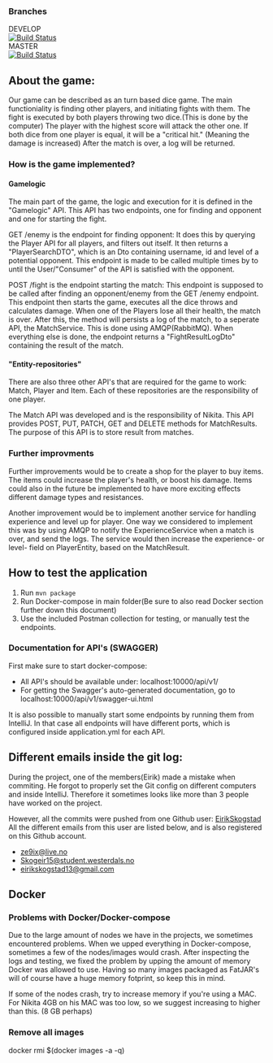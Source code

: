 ### Branches
DEVELOP  
[![Build Status](https://travis-ci.com/NikitaZhevnitskiy/ern-card-game.svg?token=6FYqXrfAk2ZHo34Tq8Gp&branch=develop)](https://travis-ci.com/NikitaZhevnitskiy/ern-card-game)  
MASTER  
[![Build Status](https://travis-ci.com/NikitaZhevnitskiy/ern-card-game.svg?token=6FYqXrfAk2ZHo34Tq8Gp&branch=master)](https://travis-ci.com/NikitaZhevnitskiy/ern-card-game)  


## About the game:
Our game can be described as an turn based dice game. The main functioniality is finding other players, and initiating fights
with them. The fight is executed by both players throwing two dice.(This is done by the computer) The player with the highest score
will attack the other one. If both dice from one player is equal, it will be a "critical hit." 
(Meaning the damage is increased)
After the match is over, a log will be returned.

### How is the game implemented?

#### Gamelogic
The main part of the game, the logic and execution for it is defined in the "Gamelogic" API. This API has two endpoints, one for finding 
and opponent and one for starting the fight. 

GET /enemy is the endpoint for finding opponent:
It does this by querying the Player API for all players, and filters out itself. It then returns a "PlayerSearchDTO", which is an Dto
containing username, id and level of a potential opponent. This endpoint is made to be called multiple times by to until the 
User/"Consumer" of the API is satisfied with the opponent.

POST /fight is the endpoint starting the match:
This endpoint is supposed to be called after finding an opponent/enemy
from the GET /enemy endpoint. This endpoint then starts the game, executes all the dice throws and calculates damage. When one of the Players lose all their health, 
the match is over. After this, the method will persists a log of the match, to a seperate API, the MatchService. This is done using AMQP(RabbitMQ).
When everything else is done, the endpoint returns a "FightResultLogDto" containing the result of the match.

#### "Entity-repositories"
There are also three other API's that are required for the game to work: Match, Player and Item. 
Each of these repositories are the responsibility of one player. 

The Match API was developed and is the responsibility of Nikita. This API provides POST, PUT, PATCH, GET and DELETE methods for MatchResults. 
The purpose of this API is to store result from matches.


### Further improvments

Further improvements would be to create a shop for the player to buy items. The items could increase the player's
health, or boost his damage. Items could also in the future be implemented to have more exciting effects different damage 
types and resistances.

Another improvement would be to implement another service for handling experience and level up for player. One way we considered
to implement this was by using AMQP to notify the ExperienceService when a match is over, and send the logs. The service
would then increase the experience- or level- field on PlayerEntity, based on the MatchResult.




## How to test the application
1. Run `mvn package`
2. Run Docker-compose in main folder(Be sure to also read Docker section further down this document)
3. Use the included Postman collection for testing, or manually test the endpoints.

### Documentation for API's (SWAGGER)
First make sure to start docker-compose:

- All API's should be available under: localhost:10000/api/v1/
- For getting the Swagger's auto-generated documentation, go to localhost:10000/api/v1/swagger-ui.html

It is also possible to manually start some endpoints by running them from IntelliJ. 
In that case all endpoints will have different ports, which is configured inside application.yml for each
API.
 


## Different emails inside the git log:
During the project, one of the members(Eirik) made a mistake when commiting. He forgot to properly set the Git config
on different computers and inside IntelliJ. Therefore it sometimes looks like more than 3 people have worked on the project.

However, all the commits were pushed from one Github user: [EirikSkogstad](https://github.com/EirikSkogstad)
All the different emails from this user are listed below, and is also registered on this Github account.
 - ze9ix@live.no
 - Skogeir15@student.westerdals.no
 - eirikskogstad13@gmail.com
 
## Docker

### Problems with Docker/Docker-compose
Due to the large amount of nodes we have in the projects, we sometimes encountered problems.
When we upped everything in Docker-compose, sometimes a few of the nodes/images would crash. 
After inspecting the logs and testing, we fixed the problem by upping the amount of memory Docker was allowed to use.
Having so many images packaged as FatJAR's will of course have a huge memory fotprint, so keep this in mind.

If some of the nodes crash, try to increase memory if you're using a MAC.
For Nikita 4GB on his MAC was too low, so we suggest increasing to higher than this. (8 GB perhaps)
 
### Remove all images 
docker rmi $(docker images -a -q)